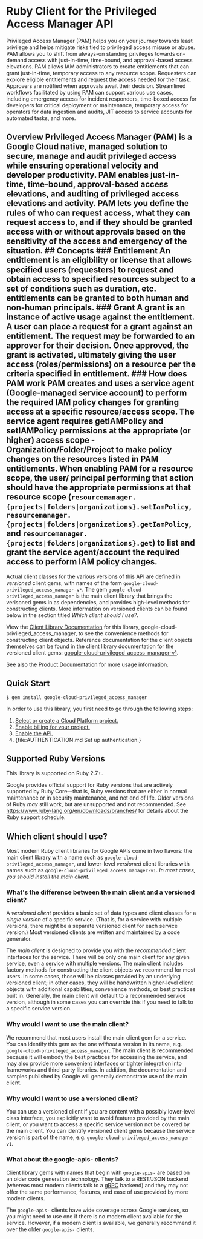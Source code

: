 # Ruby Client for the Privileged Access Manager API

Privileged Access Manager (PAM) helps you on your journey towards least privilege and helps mitigate risks tied to privileged access misuse or abuse. PAM allows you to shift from always-on standing privileges towards on-demand access with just-in-time, time-bound, and approval-based access elevations. PAM allows IAM administrators to create entitlements that can grant just-in-time, temporary access to any resource scope. Requesters can explore eligible entitlements and request the access needed for their task. Approvers are notified when approvals await their decision. Streamlined workflows facilitated by using PAM can support various use cases, including emergency access for incident responders, time-boxed access for developers for critical deployment or maintenance, temporary access for operators for data ingestion and audits, JIT access to service accounts for automated tasks, and more.

## Overview Privileged Access Manager (PAM) is a Google Cloud native, managed solution to secure, manage and audit privileged access while ensuring operational velocity and developer productivity. PAM enables just-in-time, time-bound, approval-based access elevations, and auditing of privileged access elevations and activity. PAM lets you define the rules of who can request access, what they can request access to, and if they should be granted access with or without approvals based on the sensitivity of the access and emergency of the situation. ## Concepts ### Entitlement An entitlement is an eligibility or license that allows specified users (requesters) to request and obtain access to specified resources subject to a set of conditions such as duration, etc. entitlements can be granted to both human and non-human principals. ### Grant A grant is an instance of active usage against the entitlement. A user can place a request for a grant against an entitlement. The request may be forwarded to an approver for their decision. Once approved, the grant is activated, ultimately giving the user access (roles/permissions) on a resource per the criteria specified in entitlement. ### How does PAM work PAM creates and uses a service agent (Google-managed service account) to perform the required IAM policy changes for granting access at a specific resource/access scope. The service agent requires getIAMPolicy and setIAMPolicy permissions at the appropriate (or higher) access scope - Organization/Folder/Project to make policy changes on the resources listed in PAM entitlements. When enabling PAM for a resource scope, the user/ principal performing that action should have the appropriate permissions at that resource scope (`resourcemanager.{projects|folders|organizations}.setIamPolicy`, `resourcemanager.{projects|folders|organizations}.getIamPolicy`, and `resourcemanager.{projects|folders|organizations}.get`) to list and grant the service agent/account the required access to perform IAM policy changes.

Actual client classes for the various versions of this API are defined in
_versioned_ client gems, with names of the form `google-cloud-privileged_access_manager-v*`.
The gem `google-cloud-privileged_access_manager` is the main client library that brings the
verisoned gems in as dependencies, and provides high-level methods for
constructing clients. More information on versioned clients can be found below
in the section titled *Which client should I use?*.

View the [Client Library Documentation](https://cloud.google.com/ruby/docs/reference/google-cloud-privileged_access_manager/latest)
for this library, google-cloud-privileged_access_manager, to see the convenience methods for
constructing client objects. Reference documentation for the client objects
themselves can be found in the client library documentation for the versioned
client gems:
[google-cloud-privileged_access_manager-v1](https://cloud.google.com/ruby/docs/reference/google-cloud-privileged_access_manager-v1/latest).

See also the [Product Documentation](https://cloud.google.com/iam/docs/pam-overview)
for more usage information.

## Quick Start

```
$ gem install google-cloud-privileged_access_manager
```

In order to use this library, you first need to go through the following steps:

1. [Select or create a Cloud Platform project.](https://console.cloud.google.com/project)
1. [Enable billing for your project.](https://cloud.google.com/billing/docs/how-to/modify-project#enable_billing_for_a_project)
1. [Enable the API.](https://console.cloud.google.com/apis/library/privilegedaccessmanager.googleapis.com)
1. {file:AUTHENTICATION.md Set up authentication.}

## Supported Ruby Versions

This library is supported on Ruby 2.7+.

Google provides official support for Ruby versions that are actively supported
by Ruby Core—that is, Ruby versions that are either in normal maintenance or
in security maintenance, and not end of life. Older versions of Ruby _may_
still work, but are unsupported and not recommended. See
https://www.ruby-lang.org/en/downloads/branches/ for details about the Ruby
support schedule.

## Which client should I use?

Most modern Ruby client libraries for Google APIs come in two flavors: the main
client library with a name such as `google-cloud-privileged_access_manager`,
and lower-level _versioned_ client libraries with names such as
`google-cloud-privileged_access_manager-v1`.
_In most cases, you should install the main client._

### What's the difference between the main client and a versioned client?

A _versioned client_ provides a basic set of data types and client classes for
a _single version_ of a specific service. (That is, for a service with multiple
versions, there might be a separate versioned client for each service version.)
Most versioned clients are written and maintained by a code generator.

The _main client_ is designed to provide you with the _recommended_ client
interfaces for the service. There will be only one main client for any given
service, even a service with multiple versions. The main client includes
factory methods for constructing the client objects we recommend for most
users. In some cases, those will be classes provided by an underlying versioned
client; in other cases, they will be handwritten higher-level client objects
with additional capabilities, convenience methods, or best practices built in.
Generally, the main client will default to a recommended service version,
although in some cases you can override this if you need to talk to a specific
service version.

### Why would I want to use the main client?

We recommend that most users install the main client gem for a service. You can
identify this gem as the one _without_ a version in its name, e.g.
`google-cloud-privileged_access_manager`.
The main client is recommended because it will embody the best practices for
accessing the service, and may also provide more convenient interfaces or
tighter integration into frameworks and third-party libraries. In addition, the
documentation and samples published by Google will generally demonstrate use of
the main client.

### Why would I want to use a versioned client?

You can use a versioned client if you are content with a possibly lower-level
class interface, you explicitly want to avoid features provided by the main
client, or you want to access a specific service version not be covered by the
main client. You can identify versioned client gems because the service version
is part of the name, e.g. `google-cloud-privileged_access_manager-v1`.

### What about the google-apis-<name> clients?

Client library gems with names that begin with `google-apis-` are based on an
older code generation technology. They talk to a REST/JSON backend (whereas
most modern clients talk to a [gRPC](https://grpc.io/) backend) and they may
not offer the same performance, features, and ease of use provided by more
modern clients.

The `google-apis-` clients have wide coverage across Google services, so you
might need to use one if there is no modern client available for the service.
However, if a modern client is available, we generally recommend it over the
older `google-apis-` clients.
